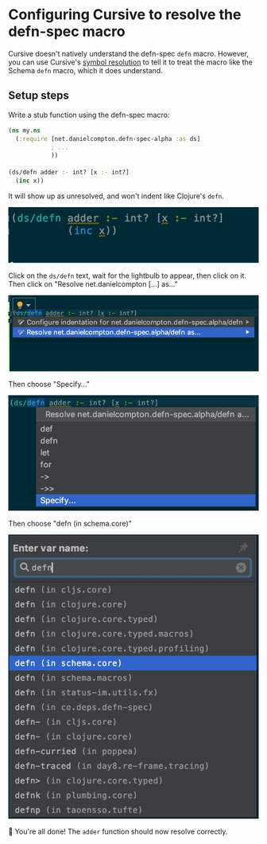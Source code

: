# Configuring Cursive to resolve the defn-spec macro

Cursive doesn't natively understand the defn-spec `defn` macro. However, you can use Cursive's [symbol resolution](https://cursive-ide.com/userguide/macros.html) to tell it to treat the macro like the Schema `defn` macro, which it does understand.

## Setup steps

Write a stub function using the defn-spec macro:

```clj
(ns my.ns
  (:require [net.danielcompton.defn-spec-alpha :as ds]
            ; ...
            ))

(ds/defn adder :- int? [x :- int?]
  (inc x))
```

It will show up as unresolved, and won't indent like Clojure's `defn`.

![Cursive unresolved](./images/cursive-1-unresolved.png)

Click on the `ds/defn` text, wait for the lightbulb to appear, then click on it. Then click on "Resolve net.danielcompton [...] as..."

![Cursive lightbulb](./images/cursive-2-lightbulb.png)

Then choose "Specify..."

![Cursive lightbulb](./images/cursive-3-specify.png)

Then choose "defn (in schema.core)"

![Cursive lightbulb](./images/cursive-4-enter-var-name.png)

🎉 You're all done! The `adder` function should now resolve correctly.
